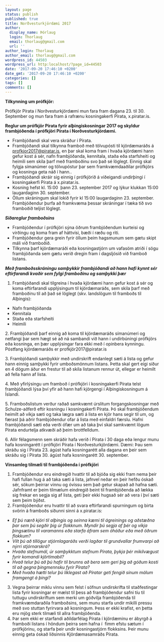 ```yaml
---
layout: page
status: publish
published: true
title: Norðvesturkjördæmi 2017
author:
  display_name: Þórlaug
  login: Thorlaug
  email: thorlaug@gmail.com
  url: ''
author_login: Thorlaug
author_email: thorlaug@gmail.com
wordpress_id: 44503
wordpress_url: http:localhost/?page_id=44503
date: '2017-09-20 17:46:10 +0200'
date_gmt: '2017-09-20 17:46:10 +0200'
categories: []
tags: []
comments: []
---
```

<p><b>Tilkynning um prófkjör:</b></p>
<p>Prófkjör Pírata í Norðvesturkjördæmi mun fara fram dagana 23. til 30. September og mun fara fram á rafrænu kosningakerfi Pírata, x.piratar.is.</p>
<p><b>Reglur um prófkjör Pírata fyrir alþingiskosningar 2017 og skyldur frambjóðenda í prófkjöri Pírata í Norðvesturkjördæmi.</b></p>
<ul>
<li>Frambjóðandi skal vera skráður í Pírata.</li>
<li><span style="font-weight: 400">Frambjóðandi skal tilkynna framboð með tölvupósti til kjördæmaráðs á </span><a href="mailto:profkjor2017@piratar.is"><span style="font-weight: 400">profkjor2017@piratar.is</span></a><span style="font-weight: 400">, en þar skal koma fram í hvaða kjördæmi hann gefur kost á sér, </span><span style="font-weight: 400">nafn frambjóðanda, kennitala</span><span style="font-weight: 400">, </span><span style="font-weight: 400">staða eða starfsheiti og heimili sem skila þarf með framboðinu svo það sé löglegt. Einnig skal fylgja símanúmer og tölvupóstur þar sem framkvæmdaaðilar prófkjörs og kosninga geta náð í hann.</span>.</li>
<li>Frambjóðandi skráir sig einnig í prófkjörið á viðeigandi undirþingi í kosningakerfi Pírata á x.piratar.is.</li>
<li>Kosning hefst kl. 15:00  þann 23. september 2017 og lýkur klukkan 15:00 laugardaginn 30. september.</li>
<li>Öllum skráningum skal lokið fyrir kl 15:00 laugardaginn 23. september. Frambjóðendur þurfa að framkvæma þessar skráningar í tæka tíð svo framboðið teljist löglegt.</li>
</ul>
<p><b><i>Siðareglur framboðsins</i></b></p>
<ul>
<li>Frambjóðendur í prófkjöri sýna öðrum frambjóðendum kurteisi og virðingu og koma fram af háttvísi, bæði í ræðu og riti.</li>
<li>Frambjóðendur gera grein fyrir öllum þeim hagsmunum sem gætu skipt máli við framboðið.</li>
<li>Tilkynna þarf kjördæmaráði eða kosningastjórn um vafasöm atriði í sögu frambjóðanda sem gætu verið dregin fram í dagsljósið við framboð listans.</li>
</ul>
<p><b><i>Með framboðsskráningu samþykkir frambjóðandi að hann hafi kynnt sér eftirfarandi kvaðir sem fylgi framboðinu og samþykki þær</i></b></p>
<ol>
<li>Frambjóðandi skal tilgreina í hvaða kjördæmi hann gefur kost á sér og koma eftirfarandi upplýsingum til kjördæmaráðs, sem skila þarf með framboðinu til að það sé löglegt (skv. landslögum til framboðs til Alþingis):</li>
</ol>
<ul>
<li>Nafn frambjóðanda</li>
<li>Kennitala</li>
<li>Staða eða starfsheiti</li>
<li>Heimili</li>
</ul>
<p>2. Frambjóðandi þarf einnig að koma til kjördæmaráðs símanúmeri og netfangi þar sem hægt sé að ná sambandi við hann í undirbúningi prófkjörs eða kosninga, en þær upplýsingar fara ekki með í opinbera kynningu. Póstfang kjördæmaráðs er </span><span style="font-weight: 400">profkjör2017@piratar.is</span></p>
<p>3. Frambjóðandi samþykkir með undirskrift endanlegt sæti á lista og gefur hann einnig samþykki fyrir umboðsmönnum listans. Þetta skal gert eigi síður en 4 dögum áður en frestur til að skila listanum rennur út, ellegar er heimilt að fella hann af lista.</p>
<p>4. Með yfirlýsingu um framboð í prófkjöri í kosningakerfi Pírata telst frambjóðandi lýsa því yfir að hann hafi kjörgengi í Alþingiskosningum á Íslandi.</p>
<p>5. Framboðslistum verður raðað samkvæmt úrslitum forgangskosningar með Schulze-aðferð eftir kosningu í kosningakerfi Pírata. Þó skal frambjóðendum heimilt að víkja sæti og taka lægra sæti á lista en kjör hans segir til um, og færast þá aðrir frambjóðendur ofar á lista með einfaldri færslu. Hafni frambjóðandi sæti eða verði ófær um að taka því skal samkvæmt lögum Pírata endurtelja atkvæði að þeim brottfelldum.</p>
<p>6. Allir félagsmenn sem skráðir hafa verið í Pírata í 30 daga eða lengur munu hafa kosningarétt í prófkjöri Pírata í Norðvesturkjördæmi. Dæmi: Þau sem skráðu sig í Pírata 23. ágúst hafa kosningarétt alla dagana en þeir sem skráðu sig í Pírata 30. ágúst hafa kosningarétt 30. september.</li>
</ul>
<p><b>Vinsamleg tilmæli til frambjóðenda í prófkjöri</b></p>
<ol>
<li>Frambjóðendur eru eindregið hvattir til að bjóða sig ekki fram nema þeir hafi fullan hug á að taka sæti á lista, jafnvel neðar en þeir hefðu óskað sér, sökum þeirrar vinnu og óvissu sem það getur skapað að hafna sæti. Jafnframt er þeim tilmælum eindregið beint til frambjóðenda að lækka sig frekar en segja sig af lista, geti þeir ekki hugsað sér að vera í því sæti sem þeim býðst.</li>
<li>Frambjóðendur eru hvattir til að svara eftirfarandi spurningum og birta svörin á framboðs síðunni sinni á x.piratar.is:</li>
</ol>
<ul>
<li><i>Ef þú nærð kjöri til alþingis og seinna kæmi til ágreinings og aðstæðna þar sem þú segðir þig úr flokknum. Myndir þú segja af þér og víkja þingsætinu til varamanns eða starfa áfram sem óháður eða með öðrum flokkum?</i></li>
<li><i>Vilt þú að tillögur stjórnlagaráðs verði lagðar til grundvallar frumvarpi að nýrri stjórnarskrá?</i></li>
<li><i>Hvaða stefnumál, úr samþykktum stefnum Pírata, þykja þér mikilvægust fyrir komandi kjörtímabil?</i></li>
<li><i>Hvað telur þú að þú hafir til brunns að bera sem geri þig að góðum kosti til að gegna þingmennsku fyrir Pírata?</i></li>
<li><i>Með hvaða hætti telur þú líklegast að Píratar geti fengið sínum málum framgengt á þingi?</i></li>
</ul>
<ol start="3">
<li>Vegna þeirrar miklu vinnu sem felst í söfnun undirskrifta til staðfestingar lista fyrir kosningar er mælst til þess að frambjóðendur safni tíu til tuttugu undirskriftum sem merki um góðvilja frambjóðenda til framkvæmdaraðila framboðsins, sem munu starfa undir mikilli pressu með svo stuttan fyrirvara að kosningum. Þess er ekki krafist, en þetta eru mjög sterk tilmæli til allra frambjóðenda.</li>
<li>Þar sem ekki er starfandi aðildarfélag Pírata í kjördæminu er ábyrgð á framboði listans í höndum þeirra sem hafna í  fimm efstu sætum í prófkjörinu, og starfa þeir undir kosningastjórn flokksins. Þeir munu einnig geta óskað liðsinnis Kjördæmasamráðs Pírata.</li>
</ol>
